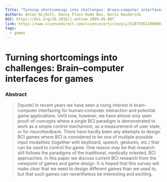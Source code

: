 ```yaml
---
Title: "Turning shortcomings into challenges: Brain–computer interfaces for games"
Authors: Anton Nijholt, Danny Plass-Oude Bos, Boris Reuderink
DOI: https://doi.org/10.1016/j.entcom.2009.09.007
link: https://www.sciencedirect.com/science/article/pii/S187595210900010X
tags:
  - games
---
```


# Turning shortcomings into challenges: Brain–computer interfaces for games

### Abstract
>[!quote] In recent years we have seen a rising interest in brain–computer interfacing for human–computer interaction and potential game applications. Until now, however, we have almost only seen proof-of-concepts where a single BCI paradigm is demonstrated to work as a simple control mechanism, as a measurement of user state, or for neurofeedback. There have hardly been any attempts to design BCI games where BCI is considered to be one of multiple possible input modalities (together with keyboard, speech, gestures, etc.) that can be used to control the game. One reason may be that research still follows the paradigms of the traditional, medically oriented, BCI approaches. In this paper we discuss current BCI research from the viewpoint of games and game design. It is hoped that this survey will make clear that we need to design different games than we used to, but that such games can nevertheless be interesting and exciting.

